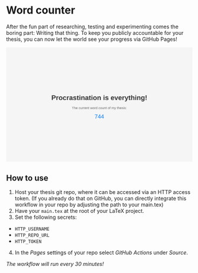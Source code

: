 # Word counter

After the fun part of researching, testing and experimenting comes the boring part: Writing that thing. To keep you publicly accountable for your thesis, you can now let the world see your progress via GitHub Pages!

![image](assets/counter_screenshot.png)

## How to use
1. Host your thesis git repo, where it can be accessed via an HTTP access token. (If you already do that on GitHub, you can directly integrate this workflow in your repo by adjusting the path to your main.tex)
2. Have your `main.tex` at the root of your LaTeX project.
3. Set the following secrets:
  - `HTTP_USERNAME`
  - `HTTP_REPO_URL`
  - `HTTP_TOKEN`
4. In the _Pages_ settings of your repo select _GitHub Actions_ under _Source_.

_The workflow will run every 30 minutes!_
